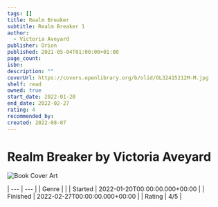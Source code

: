 ```yaml
---
tags: []
title: Realm Breaker
subtitle: Realm Breaker 1
author:
  - Victoria Aveyard
publisher: Orion
published: 2021-05-04T01:00:00+01:00
page_count: 
isbn: 
description: ""
coverUrl: https://covers.openlibrary.org/b/olid/OL32415212M-M.jpg
shelf: read
owned: true
start_date: 2022-01-20
end_date: 2022-02-27
rating: 4
recommended_by: 
created: 2022-08-07
---
```


# Realm Breaker by Victoria Aveyard

![Book Cover Art](https://covers.openlibrary.org/b/olid/OL32415212M-M.jpg)


| --- | --- |
| Genre |  |
| Started | 2022-01-20T00:00:00.000+00:00 |
| Finished | 2022-02-27T00:00:00.000+00:00 |
| Rating | 4/5 |

